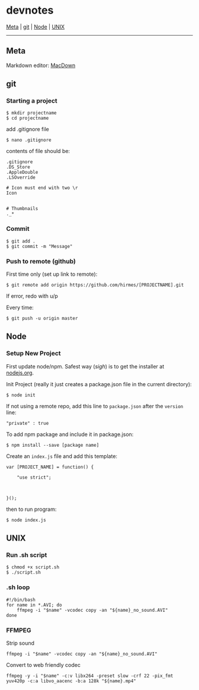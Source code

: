 # devnotes

[Meta](#Meta) | [git](#git) | [Node](#Node) | [UNIX](#UNIX)

***

<a id="Meta"></a>

## Meta

Markdown editor: [MacDown](http://macdown.uranusjr.com/)

<a id="git"></a>

## git 

### Starting a project

	$ mkdir projectname
	$ cd projectname
	
add .gitignore file

	$ nano .gitignore
	
contents of file should be:

	.gitignore
	.DS_Store
	.AppleDouble
	.LSOverride

	# Icon must end with two \r
	Icon


	# Thumbnails
	._*
	
### Commit

	$ git add .
	$ git commit -m "Message"
	
### Push to remote (github)

First time only (set up link to remote):

	$ git remote add origin https://github.com/hirmes/[PROJECTNAME].git

If error, redo with u/p

Every time:	

	$ git push -u origin master

<a id="Node"></a>

## Node 

### Setup New Project

First update node/npm.  Safest way (*sigh*) is to get the installer at [nodejs.org](https://nodejs.org/en/).

Init Project (really it just creates a package.json file in the current directory):

	$ node init
	
If not using a remote repo, add this line to `package.json` after the `version` line:

	"private" : true
	
To add npm package and include it in package.json:

	$ npm install --save [package name]

Create an `index.js` file and add this template:

	var [PROJECT_NAME] = function() {
	
		"use strict";
	
		
	
	}();


then to run program:

	$ node index.js


<a id="UNIX"></a>

## UNIX

### Run .sh script
	$ chmod +x script.sh
	$ ./script.sh
	
### .sh loop
	#!/bin/bash
	for name in *.AVI; do
  		ffmpeg -i "$name" -vcodec copy -an "${name}_no_sound.AVI"
	done 
	
### FFMPEG
Strip sound

	ffmpeg -i "$name" -vcodec copy -an "${name}_no_sound.AVI"

Convert to web friendly codec

	ffmpeg -y -i "$name" -c:v libx264 -preset slow -crf 22 -pix_fmt yuv420p -c:a libvo_aacenc -b:a 128k "${name}.mp4"
	

